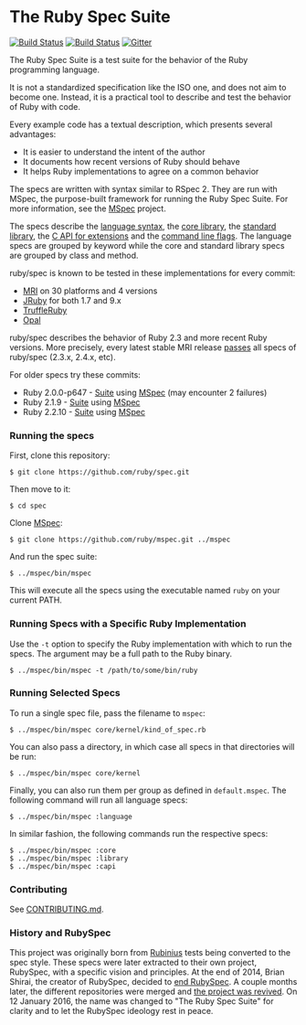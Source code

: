 # The Ruby Spec Suite

[![Build Status](https://travis-ci.org/ruby/spec.svg)](https://travis-ci.org/ruby/spec)
[![Build Status](https://ci.appveyor.com/api/projects/status/1gs6f399320o44b1?svg=true)](https://ci.appveyor.com/project/eregon/spec-x948i)
[![Gitter](https://badges.gitter.im/ruby/spec.svg)](https://gitter.im/ruby/spec)

The Ruby Spec Suite is a test suite for the behavior of the Ruby programming language.

It is not a standardized specification like the ISO one, and does not aim to become one.
Instead, it is a practical tool to describe and test the behavior of Ruby with code.

Every example code has a textual description, which presents several advantages:

* It is easier to understand the intent of the author
* It documents how recent versions of Ruby should behave
* It helps Ruby implementations to agree on a common behavior

The specs are written with syntax similar to RSpec 2.
They are run with MSpec, the purpose-built framework for running the Ruby Spec Suite.
For more information, see the [MSpec](http://github.com/ruby/mspec) project.

The specs describe the [language syntax](language/), the [core library](core/), the [standard library](library/), the [C API for extensions](optional/capi) and the [command line flags](command_line/).
The language specs are grouped by keyword while the core and standard library specs are grouped by class and method.

ruby/spec is known to be tested in these implementations for every commit:
* [MRI](http://rubyci.org/) on 30 platforms and 4 versions
* [JRuby](https://github.com/jruby/jruby/tree/master/spec/ruby) for both 1.7 and 9.x
* [TruffleRuby](https://github.com/oracle/truffleruby)
* [Opal](https://github.com/opal/opal/tree/master/spec)

ruby/spec describes the behavior of Ruby 2.3 and more recent Ruby versions.
More precisely, every latest stable MRI release [passes](https://rubyci.org/) all specs of ruby/spec
(2.3.x, 2.4.x, etc).

For older specs try these commits:
* Ruby 2.0.0-p647 - [Suite](https://github.com/ruby/spec/commit/245862558761d5abc676843ef74f86c9bcc8ea8d) using [MSpec](https://github.com/ruby/mspec/commit/f90efa068791064f955de7a843e96e2d7d3041c2) (may encounter 2 failures)
* Ruby 2.1.9 - [Suite](https://github.com/ruby/spec/commit/f029e65241374386077ac500add557ae65069b55) using [MSpec](https://github.com/ruby/mspec/commit/55568ea3918c6380e64db8c567d732fa5781efed)
* Ruby 2.2.10 - [Suite](https://github.com/ruby/spec/commit/cbaa0e412270c944df0c2532fc500c920dba0e92) using [MSpec](https://github.com/ruby/mspec/commit/d84d7668449e96856c5f6bac8cb1526b6d357ce3)

### Running the specs

First, clone this repository:

    $ git clone https://github.com/ruby/spec.git

Then move to it:

    $ cd spec

Clone [MSpec](http://github.com/ruby/mspec):

    $ git clone https://github.com/ruby/mspec.git ../mspec

And run the spec suite:

    $ ../mspec/bin/mspec

This will execute all the specs using the executable named `ruby` on your current PATH.

### Running Specs with a Specific Ruby Implementation

Use the `-t` option to specify the Ruby implementation with which to run the specs.
The argument may be a full path to the Ruby binary.

    $ ../mspec/bin/mspec -t /path/to/some/bin/ruby

### Running Selected Specs

To run a single spec file, pass the filename to `mspec`:

    $ ../mspec/bin/mspec core/kernel/kind_of_spec.rb

You can also pass a directory, in which case all specs in that directories will be run:

    $ ../mspec/bin/mspec core/kernel

Finally, you can also run them per group as defined in `default.mspec`.
The following command will run all language specs:

    $ ../mspec/bin/mspec :language

In similar fashion, the following commands run the respective specs:

    $ ../mspec/bin/mspec :core
    $ ../mspec/bin/mspec :library
    $ ../mspec/bin/mspec :capi

### Contributing

See [CONTRIBUTING.md](https://github.com/ruby/spec/blob/master/CONTRIBUTING.md).

### History and RubySpec

This project was originally born from [Rubinius](https://github.com/rubinius/rubinius) tests being converted to the spec style.
These specs were later extracted to their own project, RubySpec, with a specific vision and principles.
At the end of 2014, Brian Shirai, the creator of RubySpec, decided to [end RubySpec](http://rubinius.com/2014/12/31/matz-s-ruby-developers-don-t-use-rubyspec/).
A couple months later, the different repositories were merged and [the project was revived](http://eregon.github.io/rubyspec/2015/07/29/rubyspec-is-reborn.html).
On 12 January 2016, the name was changed to "The Ruby Spec Suite" for clarity and to let the RubySpec ideology rest in peace.

